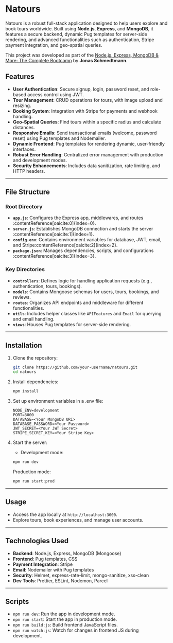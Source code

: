 # Natours

Natours is a robust full-stack application designed to help users explore and book tours worldwide. Built using **Node.js**, **Express**, and **MongoDB**, it features a secure backend, dynamic Pug templates for server-side rendering, and advanced functionalities such as authentication, Stripe payment integration, and geo-spatial queries.

This project was developed as part of the [Node.js, Express, MongoDB & More: The Complete Bootcamp](https://www.udemy.com/course/nodejs-express-mongodb-bootcamp/) by **Jonas Schmedtmann**.

## Features

- **User Authentication**: Secure signup, login, password reset, and role-based access control using JWT.
- **Tour Management**: CRUD operations for tours, with image upload and resizing.
- **Booking System**: Integration with Stripe for payments and webhook handling.
- **Geo-Spatial Queries**: Find tours within a specific radius and calculate distances.
- **Responsive Emails**: Send transactional emails (welcome, password reset) using Pug templates and Nodemailer.
- **Dynamic Frontend**: Pug templates for rendering dynamic, user-friendly interfaces.
- **Robust Error Handling**: Centralized error management with production and development modes.
- **Security Enhancements**: Includes data sanitization, rate limiting, and HTTP headers.

---

## File Structure

### Root Directory

- **`app.js`**: Configures the Express app, middlewares, and routes&#8203;:contentReference[oaicite:0]{index=0}.
- **`server.js`**: Establishes MongoDB connection and starts the server&#8203;:contentReference[oaicite:1]{index=1}.
- **`config.env`**: Contains environment variables for database, JWT, email, and Stripe&#8203;:contentReference[oaicite:2]{index=2}.
- **`package.json`**: Manages dependencies, scripts, and configurations&#8203;:contentReference[oaicite:3]{index=3}.

### Key Directories

- **`controllers`**: Defines logic for handling application requests (e.g., authentication, tours, bookings).
- **`models`**: Contains Mongoose schemas for users, tours, bookings, and reviews.
- **`routes`**: Organizes API endpoints and middleware for different functionalities.
- **`utils`**: Includes helper classes like `APIFeatures` and `Email` for querying and email handling.
- **`views`**: Houses Pug templates for server-side rendering.

---

## Installation

1.  Clone the repository:
    ```bash
    git clone https://github.com/your-username/natours.git
    cd natours
    ```
2.  Install dependencies:
    ```bash
    npm install
    ```
3.  Set up environment variables in a .env file:
    ```env
    NODE_ENV=development
    PORT=3000
    DATABASE=<Your MongoDB URI>
    DATABASE_PASSWORD=<Your Password>
    JWT_SECRET=<Your JWT Secret>
    STRIPE_SECRET_KEY=<Your Stripe Key>
    ```
4.  Start the server:

    - Development mode:

    ```bash
    npm run dev
    ```

    Production mode:

    ```bash
    npm run start:prod
    ```

---

## Usage

- Access the app locally at `http://localhost:3000`.
- Explore tours, book experiences, and manage user accounts.

---

## Technologies Used

- **Backend**: Node.js, Express, MongoDB (Mongoose)
- **Frontend**: Pug templates, CSS
- **Payment Integration**: Stripe
- **Email**: Nodemailer with Pug templates
- **Security**: Helmet, express-rate-limit, mongo-sanitize, xss-clean
- **Dev Tools**: Prettier, ESLint, Nodemon, Parcel

---

## Scripts

- `npm run dev`: Run the app in development mode.
- `npm run start`: Start the app in production mode.
- `npm run build:js`: Build frontend JavaScript files.
- `npm run watch:js`: Watch for changes in frontend JS during development.
